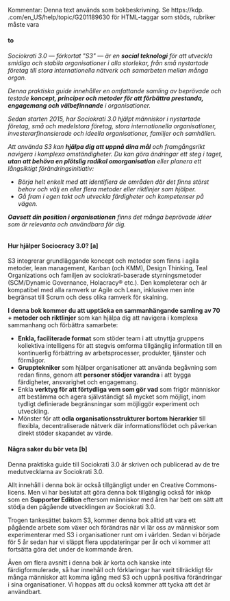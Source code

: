 Kommentar: Denna text används som bokbeskrivning. Se https://kdp.<unk> .com/en_US/help/topic/G201189630 för HTML-taggar som stöds, rubriker måste vara <h4> to <h6>

Sociokrati 3.0 — förkortat "S3" — är en **social teknologi** för att utveckla smidiga och stabila organisationer i alla storlekar, från små nystartade företag till stora internationella nätverk och samarbeten mellan många organ.

Denna praktiska guide innehåller en omfattande samling av beprövade och testade **koncept, principer och metoder för att förbättra prestanda, engagemang och välbefinnande** i organisationer.

Sedan starten 2015, har Sociokrati 3.0 hjälpt människor i nystartade företag, små och medelstora företag, stora internationella organisationer, investerarfinansierade och ideella organisationer, familjer och samhällen.

Att använda S3 kan **hjälpa dig att uppnå dina mål** och framgångsrikt navigera i komplexa omständigheter. Du kan göra ändringar ett steg i taget, **utan att behöva en plötslig radikal omorganisation** eller planera ett långsiktigt förändringsinitiativ:

-   Börja helt enkelt med att identifiera de områden där det finns störst behov och välj en eller flera metoder eller riktlinjer som hjälper.
-   Gå fram i egen takt och utveckla färdigheter och kompetenser på vägen.

**Oavsett din position i organisationen** finns det många beprövade idéer som är relevanta och användbara för dig.

#### Hur hjälper Sociocracy 3.0? [a]

S3 integrerar grundläggande koncept och metoder som finns i agila metoder, lean management, Kanban (och KMM), Design Thinking, Teal Organizations och familjen av sociokrati-baserade styrningsmetoder (SCM/Dynamic Governance, Holacracy® etc.). Den kompleterar och är kompatibel med alla ramverk ur Agile och Lean, inklusive men inte begränsat till Scrum och dess olika ramverk för skalning.

**I denna bok kommer du att upptäcka en sammanhängande samling av 70 + metoder och riktlinjer** som kan hjälpa dig att navigera i komplexa sammanhang och förbättra samarbete:

-   **Enkla, faciliterade format** som stöder team i att utnyttja gruppens kollektiva intelligens för att stegvis omforma tillgänglig information till en kontinuerlig förbättring av arbetsprocesser, produkter, tjänster och förmågor.
-   **Grupptekniker** som hjälper organisationer att använda begåvning som redan finns, genom att **personer stödjer varandra** i att bygga färdigheter, ansvarighet och engagemang.
-   Enkla **verktyg för att förtydliga vem som gör vad** som frigör människor att bestämma och agera självständigt så mycket som möjligt, inom tydligt definierade begränsningar som möjliggör experiment och utveckling.
-   Mönster för att **odla organisationsstrukturer bortom hierarkier** till flexibla, decentraliserade nätverk där informationsflödet och påverkan direkt stöder skapandet av värde.

#### Några saker du bör veta [b]

Denna praktiska guide till Sociokrati 3.0 är skriven och publicerad av de tre medutvecklarna av Sociokrati 3.0.

Allt innehåll i denna bok är också tillgängligt under en Creative Commons-licens. Men vi har beslutat att göra denna bok tillgänglig också för inköp som en **Supporter Edition** eftersom människor med åren har bett om sätt att stödja den pågående utvecklingen av Sociokrati 3.0.

Trogen tankesättet bakom S3, kommer denna bok alltid att vara ett pågående arbete som växer och förändras när vi lär oss av människor som experimenterar med S3 i organisationer runt om i världen. Sedan vi började för 5 år sedan har vi släppt flera uppdateringar per år och vi kommer att fortsätta göra det under de kommande åren.

Även om flera avsnitt i denna bok är korta och kanske inte färdigformulerade, så har innehåll och förklaringar har varit tillräckligt för många människor att komma igång med S3 och uppnå positiva förändringar i sina organisationer. Vi hoppas att du också kommer att tycka att det är användbart.
